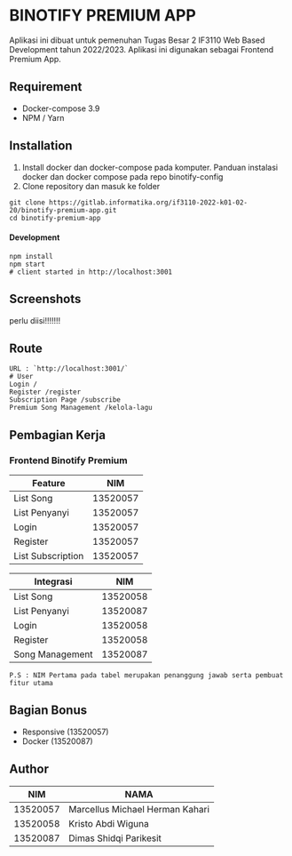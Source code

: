 # BINOTIFY PREMIUM APP

Aplikasi ini dibuat untuk pemenuhan Tugas Besar 2 IF3110 Web Based Development tahun 2022/2023.
Aplikasi ini digunakan sebagai Frontend Premium App.

## Requirement
- Docker-compose 3.9
- NPM / Yarn

## Installation
1. Install docker dan docker-compose pada komputer. Panduan instalasi docker dan docker compose pada repo binotify-config
2. Clone repository dan masuk ke folder
```
git clone https://gitlab.informatika.org/if3110-2022-k01-02-20/binotify-premium-app.git
cd binotify-premium-app
```

#### Development
```
npm install
npm start
# client started in http://localhost:3001
```

## Screenshots
perlu diisi!!!!!!!

## Route
```
URL : `http://localhost:3001/`
# User
Login /
Register /register
Subscription Page /subscribe
Premium Song Management /kelola-lagu
```

## Pembagian Kerja

### Frontend Binotify Premium
Feature | NIM
--- | ---
List Song | 13520057
List Penyanyi | 13520057
Login| 13520057
Register | 13520057
List Subscription | 13520057

Integrasi | NIM
--- | ---
List Song | 13520058
List Penyanyi | 13520087
Login| 13520058
Register | 13520058
Song Management | 13520087

```
P.S : NIM Pertama pada tabel merupakan penanggung jawab serta pembuat fitur utama
```

## Bagian Bonus
- Responsive (13520057)
- Docker (13520087)

## Author
NIM | NAMA
--- | ---
13520057 | Marcellus Michael Herman Kahari
13520058 | Kristo Abdi Wiguna
13520087 | Dimas Shidqi Parikesit
